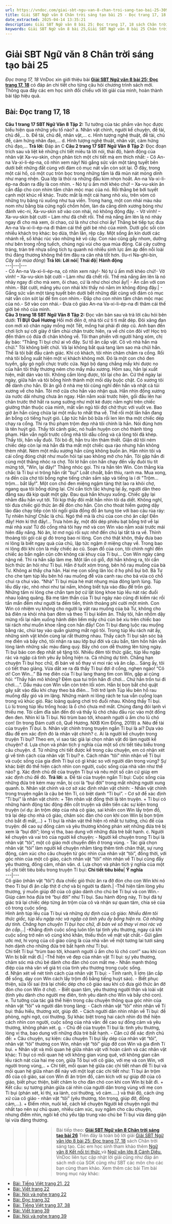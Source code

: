 ```yaml
---
url: https://vndoc.com/giai-sbt-ngu-van-8-chan-troi-sang-tao-bai-25-309495
title: Giải SBT Ngữ văn 8 Chân trời sáng tạo bài 25 - Đọc trang 17, 18 - VnDoc.com
date_extracted: 2025-04-14 13:35:21
description: Giải SBT Ngữ văn 8 bài 25: Đọc trang 17, 18 sách Chân trời sáng tạo có đáp án chi tiết cho các bạn cùng tham khảo.
keywords: Giải SBT Ngữ văn 8 bài 25,Giải SBT Ngữ văn 8 bài 25 Chân trời sáng tạo,Giải sách bài tập Ngữ văn CTST lớp 8,Ngữ văn lớp 8 Chân trời sáng tạo,giải bài tập ngữ văn lớp 8,bài Đọc trang 17,giải SBT ngữ văn 8 CTST trang 17,giải SBT ngữ văn 8 CTST trang 18
---
```


# Giải SBT Ngữ văn 8 Chân trời sáng tạo bài 25
 _Đọc trang 17, 18_
VnDoc xin giới thiệu bài **[Giải SBT Ngữ văn 8 bài 25: Đọc trang 17, 18](<https://vndoc.com/giai-sbt-ngu-van-8-chan-troi-sang-tao-bai-25-309495>)** có đáp án chi tiết cho từng câu hỏi chương trình sách mới. Thông qua đây các em học sinh đối chiếu với lời giải của mình, hoàn thành bài tập hiệu quả.
## **Bài: Đọc trang 17, 18**
**Câu 1 trang 17 SBT Ngữ Văn 8 Tập 2:** Tư tưởng của tác phẩm văn học được biểu hiện qua những yếu tố nào?
a. Nhân vật chính, người kể chuyện, đề tài, chủ đề,…
b. Đề tài, chủ đề, nhân vật,...
c. Hình tượng nghệ thuật, đề tài, chủ đề, cảm hứng nhân đạo,...
d. Hình tượng nghệ thuật, nhân vật, cảm hứng chủ đạo,…
**Trả lời:**
Đáp án C
**Câu 2 trang 17 SBT Ngữ Văn 8 Tập 2:** Đọc đoạn trích sau và liệt kê những chi tiết miêu tả lời nói, thái độ, hành động của nhân vật Xa-vu-skin, chọn phân tích một chi tiết mà em thích nhất:
\- Cô An-na Va-xi-li-ép-na, cô nhìn xem này\!
Nó gắng sức vần một tảng tuyết bên dưới bết những đất cùng với đám cỏ mục nát vẫn còn sót lại. Ở đây, trong một cái hố, có một cục tròn bọc trong những tấm lá đã mủn nát mỏng dính như mạng nhện. Qua lớp lá thòi ra những đầu kim nhọn hoắt.
An-na Va-xi-li-ép-na đoán ra đấy là con nhím.
\- Nó tự ủ ấm mới khéo chứ\! – Xa-vu-skin ân cần đắp cho con nhím tấm chăn mộc mạc của nó. Rồi thằng bé bới tuyết cạnh một khúc rễ khác. Trước mắt là một cái hang nhỏ xíu, trên vòm có những trụ băng rủ xuống như tua viền. Trong hang, một con nhái màu nâu nom như bằng bìa cứng ngồi chồm hổm, làn da căng dính xương bóng như đánh véc-ni, Xa-vu-skin sờ vào con nhái, nó không động đậy.
\- Vờ vĩnh\! – Xa-vu-skin bật cười – Làm như đã chết rồi. Thế mà nắng ấm lên là nó nhảy ngay đi cho mà xem, ôi chao, cứ là như choi choi ấy\! Thằng bé tiếp tục đưa An-na Va-xi-li-ép-na đi thăm cái thế giới bé nhỏ của mình.
Dưới gốc sồi còn nhiều khách trọ khác: bọ dừa, thằn lằn, rệp cây. Một sống ẩn kín dưới các nhánh rễ, số khác rúc vào những kẽ vỏ cây. Con nào cũng gầy nhom, dường như bên trong rỗng tuếch, chúng ngủ vùi cho qua mùa đông. Cái cây cường tráng, tràn trề nhựa sống tích tụ quanh nó nhiều sinh lực ấm áp đến nỗi loài thú đáng thương không thể tìm đâu ra căn nhà tốt hơn.
\(Iu-ri Na-ghi-bin, _Cây sồi mùa đông_\)
**Trả lời:**
**Lời nói**| **Thái độ**| **Hành động**  
---|---|---  
\- Cô An-na Va-xi-li-ép-na, cô nhìn xem này\!\- Nó tự ủ ấm mới khéo chứ\!\- Vờ vĩnh\! – Xa-vu-skin bật cười – Làm như đã chết rồi. Thế mà nắng ấm lên là nó nhảy ngay đi cho mà xem, ôi chao, cứ là như choi choi ấy\!| \- Ân cần với con nhím.\- Bật cười, mắng yêu con nhái khi thấy nó nằm im không động đậy.| \- Gắng sức vần một tảng tuyết bên dưới bết những đất cùng với đám cỏ mục nát vẫn còn sót lại để tìm con nhím.\- Đắp cho con nhím tấm chăn mộc mạc của nó.\- Sờ vào con nhái.\- Đưa cô giáo An-na Va-xi-li-ép-na đi thăm cái thế giới bé nhỏ của mình.  
**Câu 3 trang 18 SBT Ngữ Văn 8 Tập 2:** Đọc văn bản sau và trả lời câu hỏi bên dưới:
**TÍ BỤI**
**Quế Hương**
Hồi mới đến ở, nhà tôi cứ tì tì mất dép. Đôi xăng đan con mới xỏ chân ngày mồng một Tết, mồng hai phải đi dép cũ. Anh bạn đến chơi lịch sự cởi giày ở tầm chùi chân trước hiên, ra về chỉ còn đôi vớ\! Học trò đến thăm có đứa đi chân không về. Tôi than phiền với người hàng xóm, chị ấy bảo: “Thằng Tí bụi chứ ai vô đây. Sư tổ ăn cắp vặt. Cô vô nhà hắn mà chửi." Tôi không biết chửi. Vả lại không bắt quả tang làm sao mà chửi hắn. Thế là tôi bắt đầu cảnh giác. Khi có khách, tôi nhìn chăm chăm ra cổng.
Rồi nhà tôi bỗng xuất hiện một vị khách không mời. Đó là một con chó đen tuyền, gầy gò ngồi chực trước cửa. Ngó bộ dạng chẳng mấy khi được no của hắn tôi thấy thương ném cho mấy mẩu xương. Hôm sau, hắn lại xuất hiện, mắt dán vào tôi. Không cầm lòng được, tôi lại cho ăn. Cứ thế ngày lại ngày, giữa hắn và tôi bỗng hình thành một mối dây buộc chặt. Có xương tôi để dành cho hắn. Đi ăn giỗ ở nhà mẹ tôi cũng nghĩ đến hắn và nhặt cả túi xương về cho hắn. Tôi mở cửa cho hắn vào nhận quà. Hắn nhìn đống xương ứa nước dãi nhưng chưa ăn ngay.
Hắn nằm xoài trước hiện, gối đầu lên hai chân trước thở hắt ra sung sướng như một kẻ được nằm nghỉ trên chiếc giường thân thuộc của mình, mắt vẫn ngủ tôi đợi chờ thực với vuốt ve. Bao giờ ăn hắn cũng chừa lại một mẩu to nhất tha về. Thế rồi một lần hắn đang ăn bỗng có tiếng huýt gió. Lập tức hắn bỏ bữa rồi len lén tha một chiếc dép chạy ra cổng. Thì ra thủ phạm trộm đẹp nhà tôi chính là hắn. Nói đúng hơn là tên huýt gió. Thấy tôi cảnh giác, nó huấn huyện con chó thành tòng phạm.
Hắn vẫn ngồi trước cổng nhà tôi dẫu cổng và cả lòng tôi đã khép. Thấy tôi, hắn vẫy đuôi. Tôi bỏ đi, hắn tru lên thảm thiết. Giận dữ tôi ném chiếc dép còn lại mà hắn đã tha mất một chiếc qua rào nhưng hắn không thèm nhặt. Ném một mẩu xương hắn cũng không buồn ăn. Hắn nhìn tôi và cái cổng đóng chặt như muốn hỏi tại sao không mở cho hắn.
Tôi gặp hắn đi cùng một thằng nhóc ra chợ. Tôi lơ hắn còn hắn chạy đến vẫy đuôi tíu tít mừng tới, "Win, lại đây\!" Thằng nhóc gọi. Thì ra hắn tên Win. Còn thằng kia chắc là Tí bụi vì trông hắn rất "bụi" Loắt choắt, bẩn thỉu, ranh ma. Mua xong, ra đến cửa chợ tôi bỗng nghe tiếng chân sầm sập và tiếng la í ới "Trộm... trộm... bắt lấy\!". Một con chó đen miệng ngậm tảng thịt lao ra khỏi chợ, ngang qua tôi bỗng dừng lại. Chỉ cần tích tắc khựng lại ấy, người dân theo đằng sau đã kịp quật một gậy. Đau quá hắn khuỵu xuống. Chiếc gậy lại nhằm đầu hắn vụt tới. Tôi kịp thấy đôi mắt hắn nhìn tôi da diết. Không nghĩ, tôi đưa chiếc giỏ thức ăn để đòn cho hắn. Còn cho thoát hiểm gượng dậy lảo đảo chạy tiếp còn tôi ngồi giữa đồng đồ ăn tung tóe với bao câu rủa ráy: Tự nhiên hứng\! Chắc là chủ. Ngó thế mà là chủ của con chó ăn cắp\! Đền đây\! Hơn kí thịt đấy\!...
Trưa hôm ấy, một đôi dép phiêu bạt bỗng trở về lại mái nhà xưa\!
Từ đó cổng nhà tôi hay mở và con Win vào nằm xoài trước mái hiên đầy nắng. Nó ăn, lơ mơ ngủ rồi sực nhớ đến chủ lại tất tả ra về. Thỉnh thoảng tôi gói cái gì đó trong bao ni lông. Con chó thật khôn, thấy đưa bao ni lông là biết ngay quà của chủ, lập tức ngậm ở miệng chạy về. Trong bao ni lông đôi khi còn là mấy chiếc áo cũ. Soạn đồ của con, tôi chính nghĩ đến chiếc áo bẩn ngắn cũn cỡn không cài khuy của Tí bụi…
Con Win ngày càng nặng nề. Thì ra hắn sắp làm mẹ. Một lần có giỗ, đợi hắn không ra, tôi cần bịch thức ăn hỏi như Tí bụi. Hắn ở tuốt xóm trong, bên hồ rau muống của bà Tư. Không ai thấy cha hắn. Hai mẹ con sống lăn lóc ở họ phố bụi bờ. Bà Tư cho che tạm túp lều bên hồ rau muống để vừa canh rau cho bả vừa có chỗ chui ra chui vào. “Nhà” Tí bụi mùa hè mát nhung mùa đông lạnh lùng. Túp lều đầy rác, nhỏ nhoi như tai nấm, không biết tựa vào đâu để trốn gió. Những tấm ni lông che chắn tạm bợ cứ lật lòng khoe túp lều nát rác đuổi nhau loăng quăng. Bà mẹ tâm thần của Tí bụi ngày nào cũng đi kiếm rác rồi tẩn mẩn đếm như người ta đếm tiền, thỉnh thoảng phì cười một mình.
Con Win có nhiệm vụ không cho người lạ vặt rau muống của bà Tư, không cho bà điên ra khỏi nhà ban đêm và theo Ti bụi kiếm ăn. Thấy tôi, hắn nhổm dậy mừng rồi lại nằm xuống hãnh diện liếm mấy chú cún bé xíu trên chiếc bao tải rách như muốn khoe rằng con hắn đấy\! Còn Tí bụi đang luộc rau muống bằng rác, chùi tay vào quần giương mắt ngó tôi.
Trong túp lều rách nát ấy, những sinh vật khốn cùng lại rất thương nhau. Thấy cách Tí bụi săn sóc bà mẹ điên và bầy chó, tôi nhận ra sau lớp bụi đời và cáu bẩn, tâm hồn hắn vẫn lóng lánh những sắc màu đáng quý. Bầy chó con dễ thương lên từng ngày. Ti bụi bảo con đẹp nhất sẽ tặng tôi. Nhiều đêm tôi thức giấc, túp lều ngập rác và ngập cả tình yêu ấy bỗng hiện ra. Cả những dự tính. Chẳng hạn chuyện Ti bụi học chữ, đi bán vé số thay vì moi rác và ăn cắp...
Sáng ấy, tôi có tiết thao giảng. Vừa dắt xe ra đã thấy Ti bụi đợi ở cổng, nghẹn ngào\! “Cô ơi\! Con Win...”
Bà mẹ điên của Tí bụi lang thang tìm con Win, gặp ai cũng hỏi: “Thấy hắn mô không? Đêm qua tui trốn hắn đi chơi... Chứ hắn trốn tui đi chơi….”.
Dấu máu con Win vẫn còn trên lối xóm. Hắn bị bọn bắt chó quật gây sắt vào đầu khi chạy theo bà điên...
Trời trở lạnh Túp lều bên hồ rau muống đầy gió và im lặng. Những mảnh ni lông rách te tua vẫn cuồng loạn trong vũ khúc gió. Rác loãng quãng chơi trò đuổi nhau. Không thấy Tí bụi. Lù lù trong túp lều trống hoác là ổ chó chưa mở mắt. Chúng đang đói lạnh vì thiếu mẹ. Tôi cầm đĩa sẵn đến đó và thấy lũ chó châu đầu rúc vào một đồng đen đen. Nhìn kĩ là Tí bụi. Nó trùm bao tới, khoanh người ủ ấm cho lũ chó con\!
\(In trong Đám cưới cô, Quế Hương. NXB Kim Đồng, 2019\)
a. Nêu đề tài của truyện _Tí bụi._
b. Nhân vật chính trong truyện ngắn Tí bụi là ai? Dựa vào đâu để em xác định đó là nhân vật chính?
c. Ai là người kể chuyện trong truyện Tí bụi? Theo em, vì sao tác giả lại chọn nhân vật đó làm người kể chuyện?
d. Lựa chọn và phân tích ý nghĩa của một số chi tiết tiêu biểu trong câu chuyện.
đ. Từ những chi tiết được kể trong câu chuyện, em có nhận xét gì về tính cách của nhân vật Tí bụi?
e. Cách nhân “tôi” nhìn nhận về Tí bụi và cuộc sống của gia đình Tí bụi có gì khác so với người dân trong vùng? Sự khác biệt đó thể hiện cách nhìn con người, cuộc sống của nhà văn như thế nào?
g. Xác định chủ đề của truyện Tí bụi và nêu một số căn cứ giúp em xác định chủ đề đó.
**Trả lời:**
a. Đề tài của truyện ngắn Tí bụi: Cuộc sống của những đứa trẻ kém may mắn, bị coi là “bụi đời” trong mắt những người xung quanh.
b. Nhân vật chính và cơ sở xác định nhân vật chính:
\- Nhân vật chính trong truyện ngắn là cậu bé tên Tí, có biệt danh “Tí bụi”.
\- Cơ sở để xác định “Tí bụi” là nhân vật chính:
\+ Tên nhân vật đồng thời là tên truyện.
\+ Tí bụi có những hành động tác động đến cốt truyện và diễn tiến các sự kiện trong truyện \(ví dụ: ăn trộm dép của nhà cô giáo, sai khiến con Win lấy trộm đồ, trả lại dép cho nhà cô giáo, chăm sóc đàn chó con khi con Win bị bọn trộm chó bắt đi mất,…\)
\+ Tí bụi là nhân vật thể hiện rõ nhất tư tưởng, chủ đề của truyện: đề cao sự đồng cảm và yêu thương không phán xét những đứa trẻ bị xem là “bụi đời”; lòng vị tha, bao dung với những đứa trẻ bất hạnh.
c. Người kể chuyện và vai trò của người kể chuyện:
\- Người kể chuyện trong Tí bụi là nhân vật “tôi”, một cô giáo mới chuyển đến ở trong vùng.
\- Tác giả chọn nhân vật “tôi” làm người kể chuyện nhằm tăng thêm tính chân thật, sự rung động, cảm xúc cho câu chuyện từ góc nhìn của nhân vật “tôi”, đồng thời, với góc nhìn của một cô giáo, cách nhân vật “tôi” nhìn nhận về Tí bụi cũng đầy yêu thương, đồng cảm, nhân văn.
d. Lựa chọn và phân tích ý nghĩa của một số chi tiết tiêu biểu trong truyện Tí bụi:
**Chi tiết tiêu biểu**| **Ý nghĩa**  
---|---  
Cô giáo \(nhân vật “tôi”\) đưa chiếc giỏ thức ăn ra đỡ đòn cho con Win khi nó theo Tí bụi đi ăn cắp thịt ở chợ và bị người ta đánh.| -Thể hiện tấm lòng yêu thương, ý muốn giúp đỡ của cô giáo dành cho chú bé Tí bụi và con Win.\- Giúp cảm hóa đứa trẻ “bụi đời” như Tí bụi. Sau hành động này, Tí bụi đã tự giác trả lại chiếc dép từng ăn trộm của cô và nhận sự quan tâm, chia sẻ của cô trong cuộc sống.  
Hình ảnh túp lều của Tí bụi và những dự định của cô giáo: _Nhiều đêm tôi thức giấc, túp lều ngập rác và ngập cả tình yêu ấy bỗng hiện ra. Cả những dự tính. Chẳng hạn chuyện Tí bụi học chữ, đi bán vé số thay vì moi rác và ăn cắp…_|  -Khẳng định cuộc sống luôn tồn tại tình yêu thương, ngay cả khi cuộc sống trở nên vô cùng khó khăn, thiếu thốn về mặt vật chất.\- Gửi gắm ước mơ, hi vọng của cô giáo cũng là của nhà văn về một tương lai tươi sáng hơn dành cho những đứa trẻ bất hạnh như Tí bụi.  
Chi tiết Tí bụi “trùm bao tời, khoanh người ủ ấm cho lũ chó con\!” sau khi con Win bị bắt mất đi.| -Thể hiện vẻ đẹp của nhân vật Tí bụi: sự yêu thương, chăm sóc mà chú bé dành cho đàn chó con mất mẹ.\- Nhấn mạnh thông điệp của nhà văn về giá trị của tình yêu thương trong cuộc sống.  
đ. Nhận xét về nét tính cách của nhân vật Tí bụi:
\- Tinh ranh, lì lợm \(ăn cắp để sống, dạy con Win cách lấy trộm đồ bằng tiếng huýt sáo\).
\- Biết phục thiện, sửa lỗi sai \(trả lại chiếc dép cho cô giáo sau khi cô đưa giỏ thức ăn đỡ đòn cho con Win ở chợ\).
\- Biết quan tâm, yêu thương người thân và loài vật \(tình yêu dành cho người mẹ điên, tình yêu dành cho Win và bầy chó con\).
e. Tư tưởng của tác giả thể hiện trong câu chuyện thông qua góc nhìn của nhân vật “tôi” và người dân trong làng:
\- Cách nhân vật “tôi” nhìn nhận về Tí bụi: thấu hiểu, thương xót, giúp đỡ.
\- Cách người dân nhìn nhận về Tí bụi: đề phòng, nghi ngờ, coi thường.
Sự khác biệt trong hai cách nhìn đó thể hiện cách nhìn con người, cuộc sống của nhà văn: đề cao sự đồng cảm và yêu thương, không phán xét.
g. - Chủ đề của truyện Tí bụi là: tình yêu thương, lòng vị tha, bao dung với những đứa trẻ bất hạnh.
\- Căn cứ để xác định chủ đề:
\+ Câu chuyện, sự kiện: câu chuyện Tí bụi lấy dép của nhân vật “tôi”, nhân vật “tôi” thương con Win, nhân vật “tôi” giúp đỡ con Win và gia đình Tí bụi.
\+ Nhân vật và mối quan hệ giữa nhân vật với hoàn cảnh và các nhân vật khác: Tí bụi có mối quan hệ với không gian vùng quê, với không gian căn lều rách nát của hai mẹ con, giữa Tổ bụi với cô giáo, với mẹ và con Win, với người trong vùng,..
\+ Chi tiết, mối quan hệ giữa các chi tiết nhan đề Ti bụi và mối quan hệ giữa nhan đề này với một loạt các chi tiết như: Tí bụi ăn trộm đồ của cô giáo, sai con Win đi ăn trộm đồ, cảm kích với sự giúp đỡ của cô giáo, biết phục thiện, biết chăm lo cho đàn chó con khi con Win bị bắt đi.
\+ Kết cấu: sự tương phản giữa cái nhìn của người dân trong vùng với mẹ con Ti bụi \(phán xét, kì thị, xa lánh, coi thường, vô cảm.....\) và thái độ, cách ứng xử của cô giáo - nhân vật “tôi” \(yêu thương, tôn trọng, giúp đỡ, đồng cảm,...\).
\+ Điểm nhìn, nuôi kế, cách kể chuyện Người kể chuyện ngôi thứ nhất tạo nên sự chủ quan, nhiều cảm xúc, suy ngẫm cho câu chuyện, nhưng điểm nhìn, ngôi kể chủ yếu tập trung vào chú bé Tí bụi vừa đáng giận lại vừa đáng thương.
>>>> Bài tiếp theo: **[Giải SBT Ngữ văn 8 Chân trời sáng tạo bài 26](<https://vndoc.com/giai-sbt-ngu-van-8-chan-troi-sang-tao-bai-26-309503>)**
Trên đây là toàn bộ lời giải [Giải SBT Ngữ văn lớp 8 bài 25: Đọc trang 17, 18](<https://vndoc.com/giai-sbt-ngu-van-8-chan-troi-sang-tao-bai-25-309495>) sách Chân trời sáng tạo. Các em học sinh tham khảo thêm [Ngữ văn 8 Kết nối tri thức ](<https://vndoc.com/ngu-van-8-ket-noi-tri-thuc>)và [Ngữ văn lớp 8 Cánh Diều.](<https://vndoc.com/ngu-van-8-canh-dieu>) VnDoc liên tục cập nhật lời giải cũng như đáp án sách mới của SGK cũng như SBT các môn cho các bạn cùng tham khảo.
Xem thêm các bài Tìm bài trong mục này khác:
  * [Bài: Tiếng Việt trang 21, 22](</giai-sbt-ngu-van-8-chan-troi-sang-tao-bai-26-309503>)
  * [Bài: Viết trang 22](</giai-sbt-ngu-van-8-chan-troi-sang-tao-bai-27-309504>)
  * [Bài: Nói và nghe trang 22](</giai-sbt-ngu-van-8-chan-troi-sang-tao-bai-28-309507>)
  * [Bài: Đọc trang 32](</giai-sbt-ngu-van-8-chan-troi-sang-tao-bai-29-309535>)
  * [Bài: Tiếng Việt trang 37, 38](</giai-sbt-ngu-van-8-chan-troi-sang-tao-bai-30-309536>)
  * [Bài: Viết trang 39](</giai-sbt-ngu-van-8-chan-troi-sang-tao-bai-31-309538>)
  * [Bài: Nói và nghe trang 39](</giai-sbt-ngu-van-8-chan-troi-sang-tao-bai-32-309541>)

